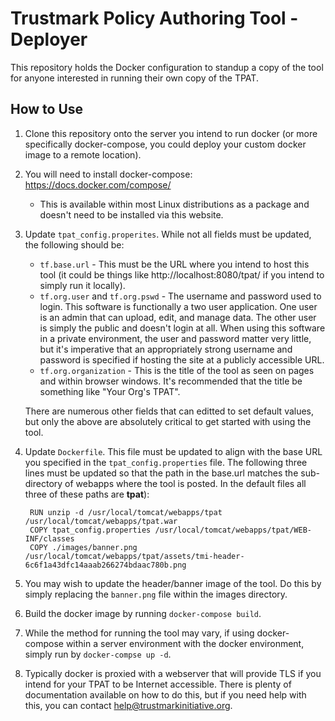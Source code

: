 
# Trustmark Policy Authoring Tool - Deployer
This repository holds the Docker configuration to standup a copy of the tool for anyone interested in running their own copy of the TPAT.

## How to Use

1. Clone this repository onto the server you intend to run docker (or more specifically docker-compose, you could deploy your custom docker image to a remote location).

2. You will need to install docker-compose: https://docs.docker.com/compose/
   - This is available within most Linux distributions as a package and doesn't need to be installed via this website.

3. Update ``tpat_config.properites``.  While not all fields must be updated, the following should be:
    * ``tf.base.url`` - This must be the URL where you intend to host this tool (it could be things like http://localhost:8080/tpat/ if you intend to simply run it locally).
    * ``tf.org.user`` and ``tf.org.pswd`` - The username and password used to login.  This software is functionally a two user application.  One user is an admin that can upload, edit, and manage data.  The other user is simply the public and doesn't login at all.  When using this software in a private environment, the user and password matter very little, but it's imperative that an appropriately strong username and password is specified if hosting the site at a publicly accessible URL. 
    * ``tf.org.organization`` - This is the title of the tool as seen on pages and within browser windows.  It's recommended that the title be something like "Your Org's TPAT". 

    There are numerous other fields that can editted to set default values, but only the above are absolutely critical to get started with using the tool.

4. Update ``Dockerfile``.  This file must be updated to align with the base URL you specified in the ``tpat_config.properties`` file.  The following three lines must be updated so that the path in the base.url matches the sub-directory of webapps where the tool is posted.  In the default files all three of these paths are **tpat**):

        RUN unzip -d /usr/local/tomcat/webapps/tpat /usr/local/tomcat/webapps/tpat.war
        COPY tpat_config.properties /usr/local/tomcat/webapps/tpat/WEB-INF/classes
        COPY ./images/banner.png /usr/local/tomcat/webapps/tpat/assets/tmi-header-6c6f1a43dfc14aaab266274bdaac780b.png

5. You may wish to update the header/banner image of the tool.  Do this by simply replacing the ``banner.png`` file within the images directory.  

6. Build the docker image by running ``docker-compose build``.

7. While the method for running the tool may vary, if using docker-compose within a server environment with the docker environment, simply run by ``docker-compse up -d``. 

8. Typically docker is proxied with a webserver that will provide TLS if you intend for your TPAT to be Internet accessible.  There is plenty of documentation available on how to do this, but if you need help with this, you can contact help@trustmarkinitiative.org.

